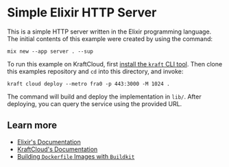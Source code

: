 # Simple Elixir HTTP Server

This is a simple HTTP server written in the Elixir programming language.
The initial contents of this example were created by using the command:

```console
mix new --app server . --sup
```

To run this example on KraftCloud, first [install the `kraft` CLI tool](https://unikraft.org/docs/cli).
Then clone this examples repository and `cd` into this directory, and invoke:

```console
kraft cloud deploy --metro fra0 -p 443:3000 -M 1024 .
```

The command will build and deploy the implementation in `lib/`.
After deploying, you can query the service using the provided URL.

## Learn more

- [Elixir's Documentation](https://elixir-lang.org/docs.html)
- [KraftCloud's Documentation](https://docs.kraft.cloud)
- [Building `Dockerfile` Images with `Buildkit`](https://unikraft.org/guides/building-dockerfile-images-with-buildkit)
